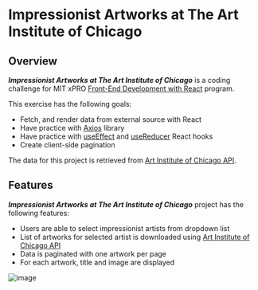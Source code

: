 # Impressionist Artworks at The Art Institute of Chicago
## Overview
***Impressionist Artworks at The Art Institute of Chicago*** is a coding challenge for MIT xPRO [Front-End Development with React](https://executive-ed.xpro.mit.edu/front-end-development-react?utm_source=Google&utm_medium=c&utm_term=%2Bmit%20%2B%20react&utm_location=9033313&utm_campaign=B-365D_US_GG_SE_FREN_Brand&utm_content=MIT-Front-End-Development&gclid=Cj0KCQjwsqmEBhDiARIsANV8H3Y7VF1IsEfTGFApZ8oXItAFXl_Kjvnipt8rh6ji4XkwSCj-3m3z6tIaAnHGEALw_wcB) program.

This exercise has the following goals:
* Fetch, and render data from external source with React
* Have practice with [Axios](https://github.com/axios/axios) library
* Have practice with [useEffect](https://reactjs.org/docs/hooks-effect.html) and [useReducer](https://reactjs.org/docs/hooks-reference.html) React hooks
* Create client-side pagination

The data for this project is retrieved from [Art Institute of Chicago API](https://api.artic.edu/docs/).
## Features
***Impressionist Artworks at The Art Institute of Chicago*** project has the following features:
* Users are able to select impressionist artists from dropdown list
* List of artworks for selected artist is downloaded using [Art Institute of Chicago API](https://api.artic.edu/docs/)
* Data is paginated with one artwork per page
* For each artwork, title and image are displayed

![image](https://user-images.githubusercontent.com/53233637/117894950-4515bb00-b272-11eb-9d71-f13cafece378.png)
